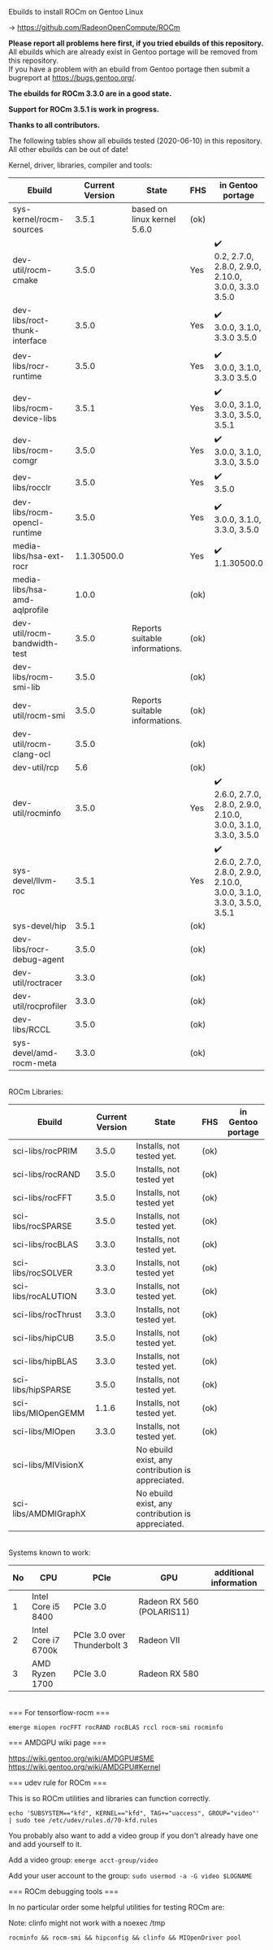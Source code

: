 Ebuilds to install ROCm on Gentoo Linux

-> https://github.com/RadeonOpenCompute/ROCm

**Please report all problems here first, if you tried ebuilds of this repository.**<br>
All ebuilds which are already exist in Gentoo portage will be removed from this repository.<br>
If you have a problem with an ebuild from Gentoo portage then submit a bugreport at https://bugs.gentoo.org/.

**The ebuilds for ROCm 3.3.0  are in a good state.**<br>

**Support for ROCm 3.5.1 is work in progress.**<br>

**Thanks to all contributors.**

The following tables show all ebuilds tested (2020-06-10) in this repository. <br>
All other ebuilds can be out of date!

Kernel, driver, libraries, compiler and tools:

|Ebuild|Current Version|State| FHS | in Gentoo portage| 
|---|---|---|---|---|
|sys-kernel/rocm-sources| 3.5.1 | based on linux kernel 5.6.0 | (ok) |  |
|dev-util/rocm-cmake| 3.5.0 | | Yes | :heavy_check_mark:<br> 0.2, 2.7.0, 2.8.0, 2.9.0, 2.10.0, 3.0.0, 3.3.0 3.5.0 |
|dev-libs/roct-thunk-interface| 3.5.0 |  | Yes | :heavy_check_mark:<br> 3.0.0, 3.1.0, 3.3.0 3.5.0 |
|dev-libs/rocr-runtime| 3.5.0 | | Yes | :heavy_check_mark:<br> 3.0.0, 3.1.0, 3.3.0 3.5.0 |
|dev-libs/rocm-device-libs | 3.5.1 | | Yes | :heavy_check_mark:<br> 3.0.0, 3.1.0, 3.3.0, 3.5.0, 3.5.1 |
|dev-libs/rocm-comgr | 3.5.0 | | Yes | :heavy_check_mark:<br> 3.0.0, 3.1.0, 3.3.0, 3.5.0 |
|dev-libs/rocclr | 3.5.0 | | Yes | :heavy_check_mark:<br> 3.5.0 |
|dev-libs/rocm-opencl-runtime| 3.5.0 |  | Yes | :heavy_check_mark:<br> 3.0.0, 3.1.0, 3.3.0, 3.5.0 |
|media-libs/hsa-ext-rocr| 1.1.30500.0 | | Yes | :heavy_check_mark:<br> 1.1.30500.0 |
|media-libs/hsa-amd-aqlprofile| 1.0.0 | | (ok) | |
|dev-util/rocm-bandwidth-test| 3.5.0 | Reports suitable informations. | (ok) |  |
|dev-libs/rocm-smi-lib| 3.5.0 |  | (ok) | |
|dev-util/rocm-smi| 3.5.0 | Reports suitable informations. | (ok) | |
|dev-util/rocm-clang-ocl| 3.5.0 | | (ok) | |
|dev-util/rcp| 5.6 |   | (ok) | |
|dev-util/rocminfo | 3.5.0 |  | Yes | :heavy_check_mark:<br> 2.6.0, 2.7.0, 2.8.0, 2.9.0, 2.10.0, 3.0.0, 3.1.0, 3.3.0, 3.5.0 |
|sys-devel/llvm-roc | 3.5.1 | | Yes |:heavy_check_mark:<br> 2.6.0, 2.7.0, 2.8.0, 2.9.0, 2.10.0, 3.0.0, 3.1.0, 3.3.0, 3.5.0, 3.5.1 | |
|sys-devel/hip| 3.5.1 |  | (ok) | |
|dev-libs/rocr-debug-agent | 3.5.0 |  | (ok) | |
|dev-util/roctracer| 3.3.0 |  | (ok) | |
|dev-util/rocprofiler| 3.3.0 |  | (ok) | |
|dev-libs/RCCL | 3.5.0 |  | (ok) | |
|sys-devel/amd-rocm-meta| 3.3.0 |  | (ok) | |

<br>
ROCm Libraries:

|Ebuild|Current Version|State|FHS|in Gentoo portage|
|---|---|---|---|---|
|sci-libs/rocPRIM| 3.5.0 | Installs, not tested yet. | (ok) | |
|sci-libs/rocRAND| 3.5.0 | Installs, not tested yet | (ok) |  |
|sci-libs/rocFFT| 3.5.0 | Installs, not tested yet | (ok) | |
|sci-libs/rocSPARSE| 3.5.0 | Installs, not tested yet.  | (ok) | |
|sci-libs/rocBLAS| 3.3.0 | Installs, not tested yet. | (ok) | |
|sci-libs/rocSOLVER| 3.3.0 | Installs, not tested yet | (ok) | |
|sci-libs/rocALUTION| 3.3.0 | Installs, not tested yet. | (ok) | |
|sci-libs/rocThrust| 3.3.0 | Installs, not tested yet. | (ok) | |
|sci-libs/hipCUB | 3.5.0 | Installs, not tested yet. | (ok)| |
|sci-libs/hipBLAS | 3.3.0 | Installs, not tested yet. | (ok) | |
|sci-libs/hipSPARSE | 3.5.0 | Installs, not tested yet. | (ok) | |
|sci-libs/MIOpenGEMM | 1.1.6 | Installs, not tested yet. | (ok) | |
|sci-libs/MIOpen | 3.3.0 | Installs, not tested yet. | (ok) | |
|sci-libs/MIVisionX | | No ebuild exist, any contribution is appreciated. | | |
|sci-libs/AMDMIGraphX | | No ebuild exist, any contribution is appreciated. | | | 

<br>
Systems known to work:

| No | CPU | PCIe |  GPU | additional information |
|---|---|---|---|---|
| 1 | Intel Core i5 8400 | PCIe 3.0 | Radeon RX 560 (POLARIS11) | |
| 2 | Intel Core i7 6700k | PCIe 3.0 over Thunderbolt 3 | Radeon VII | |
| 3 | AMD Ryzen 1700 | PCIe 3.0 | Radeon RX 580 | |

<br>
=== For tensorflow-rocm ===

``` emerge miopen rocFFT rocRAND rocBLAS rccl rocm-smi rocminfo ```

=== AMDGPU wiki page ===

https://wiki.gentoo.org/wiki/AMDGPU#SME
https://wiki.gentoo.org/wiki/AMDGPU#Kernel

=== udev rule for ROCm ===

This is so ROCm utilities and libraries can function correctly.

``` echo 'SUBSYSTEM=="kfd", KERNEL=="kfd", TAG+="uaccess", GROUP="video"' | sudo tee /etc/udev/rules.d/70-kfd.rules ```

You probably also want to add a video group if you don't already have one and add yourself to it.

Add a video group:
``` emerge acct-group/video ```

Add your user account to the group:
``` sudo usermod -a -G video $LOGNAME ```

=== ROCm debugging tools ===

In no particular order some helpful utilities for testing ROCm are:

Note: clinfo might not work with a noexec /tmp

``` rocminfo && rocm-smi && hipconfig && clinfo && MIOpenDriver pool ```
